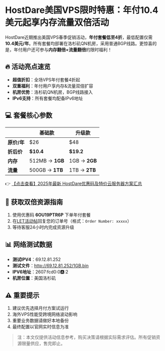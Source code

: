 # HostDare美国VPS限时特惠：年付10.4美元起享内存流量双倍活动

HostDare近期推出美国VPS春季促销活动，**年付套餐低至4折**，最低配置仅需**10.4美元/年**。所有套餐均部署在洛杉矶QN机房，采用普通BGP线路。更惊喜的是，年付用户还可参与**内存翻倍+流量翻倍**的限时福利！

## 🔥 活动亮点速览
- **超值折扣**：全场VPS年付套餐4折起
- **双重福利**：年付用户享内存&流量双倍扩容
- **机房优势**：洛杉矶QN机房，BGP线路接入
- **IPv6支持**：所有套餐均配备IPv6地址

## 💻 套餐核心参数
|| 基础款 | 升级款 |
|---|---|---|
|**原价/年** | $26 | $48 |
|**折后价** | **$10.4** | **$19.2** |
|**内存** | 512MB → **1GB** | 1GB → **2GB** |
|**流量** | 500GB → **1TB** | 1TB → **2TB** |

👉 [【点击查看】2025年最新 HostDare优惠码及特价云服务器方案汇总](https://bit.ly/hostdare)

## 🎯 获取双倍资源指南
1. 使用优惠码 **6OU19PTR6P** 下单年付套餐
2. 在[LET活动帖](https://bit.ly/hostdare)回复您的订单号（格式：`Order Number: xxxxx`）
3. 等待客服24小时内完成资源升级

## 📊 网络测试数据
- **测试IPV4**：69.12.81.252
- **测试文件**：http://69.12.81.252/1GB.bin
- **IPV6地址**：2607:fcd0:0:a::2
- **机房位置**：美国洛杉矶

## ⚠️ 重要提示
1. 建议优先选择月付方案试运行
2. 海外VPS性能受跨境网络波动影响
3. 重要业务数据请做好本地备份
4. 最终配置以官网实时信息为准

> 注：本文仅提供活动信息参考，购买决策请根据实际需求评估。所有促销资源限量供应，售完即止。